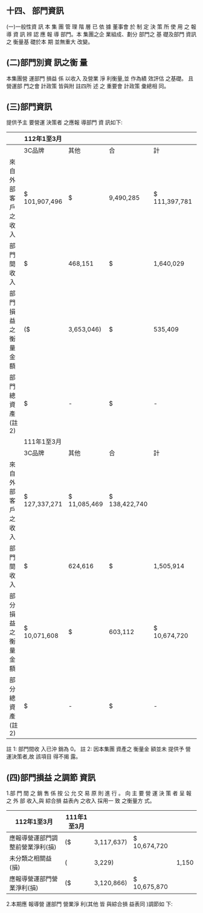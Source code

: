 
## 十四、 部門資訊

(一)一般性資 訊 本 集 團 管 理 階 層 已 依 據 董事會 於 制 定 決 策 所 使 用 之 報 導 資 訊 辨 認 應 報 導 部門。本 集團之企 業組成、劃分 部門之 基 礎及部門 資訊之 衡量基 礎於本 期 並無重大 改變。

## (二)部門別資 訊之衡 量

本集團營 運部門 損益 係 以收入 及營業 淨 利衡量,並 作為績 效評估 之基礎。 且營運部 門之會 計政策 皆與附 註四所 述 之 重要會 計政策 彙總相 同。

## (三)部門資訊

提供予主 要營運 決策者 之應報 導部門 資 訊如下:

|                    | 112年1至3月   |              |               |               |        |            |
|--------------------|---------------|--------------|---------------|---------------|--------|------------|
|                    | 3C品牌        | 其他         | 合            | 計            |        |            |
| 來自外部客戶之收入 | $ 101,907,496 | $            | 9,490,285     | $ 111,397,781 |        |            |
| 部門間收入         | $             | 468,151      | $             | 1,640,029     | -(註1) |            |
| 部門損益之衡量金額 | ($            | 3,653,046)   | $             | 535,409       | ($     | 3,117,637) |
| 部門總資產(註2)    | $             | -            | $             | -             | $      | -          |
|                    | 111年1至3月   |              |               |               |        |            |
|                    | 3C品牌        | 其他         | 合            | 計            |        |            |
| 來自外部客戶之收入 | $ 127,337,271 | $ 11,085,469 | $ 138,422,740 |               |        |            |
| 部門間收入         | $             | 624,616      | $             | 1,505,914     | -(註1) |            |
| 部分損益之衡量金額 | $ 10,071,608  | $            | 603,112       | $ 10,674,720  |        |            |
| 部分總資產(註2)    | $             | -            | $             | -             | $      | -          |

註 1: 部門間收 入已沖 銷為 0。 註 2: 因本集團 資產之 衡量金 額並未 提供予 營 運決策者,故 該項目 得不揭 露。

## (四)部門損益 之調節 資訊

1.部 門 間 之 銷 售 係 按 公 允 交 易 原 則 進 行 。 向 主 要 營 運 決 策 者 呈 報 之 外 部 收入,與 綜合損 益表內 之收入 採用一 致 之衡量方 式。

| 112年1至3月                      | 111年1至3月   |            |              |       |
|----------------------------------|---------------|------------|--------------|-------|
| 應報導營運部門調整前營業淨利(損) | ($            | 3,117,637) | $ 10,674,720 |       |
| 未分類之相關益(損)               | (             | 3,229)     |              | 1,150 |
| 應報導營運部門營業淨利(損)       | ($            | 3,120,866) | $ 10,675,870 |       |

2.本期應 報導營 運部門 營業淨 利(其他 皆 與綜合損 益表同 )調節如 下: